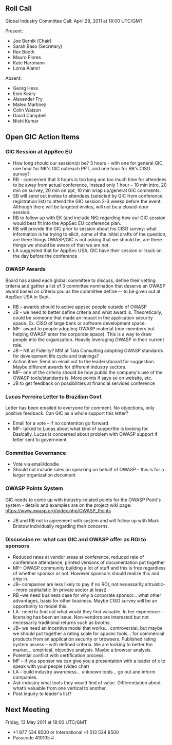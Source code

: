 ## Roll Call

Global Industry Committee Call: April 29, 2011 at 18:00 UTC/GMT

Present:

  - Joe Bernik (Chair)
  - Sarah Baso (Secretary)
  - Rex Booth
  - Mauro Flores
  - Kate Hartmann
  - Lorna Alamri

Absent:

  - Georg Hess
  - Eoin Keary
  - Alexander Fry
  - Mateo Martinez
  - Colin Watson
  - David Campbell
  - Nishi Kumar

## Open GIC Action Items

### GIC Session at AppSec EU

  - How long should our session(s) be? 3 hours - with one for general
    GIC, one hour for NK's GIC outreach PPT, and one hour for RB's CISO
    survey?
  - RB - concerned that 3 hours is too long and too much time for
    attendees to be away from actual conference. Instead only 1 hour –
    10 min intro, 20 min on survey, 20 min on ppt, 10 min wrap
    up/general GIC comments.
  - SB will send out invites to attendees (selected by GIC from
    conference registration list) to attend the GIC session 2-3 weeks
    before the event. Although there will be targeted invites, will not
    be a closed-door session.
  - RB to follow up with EK (and include NK) regarding how our GIC
    session would best fit into the AppSec EU conference plan.
  - RB will provide the GIC prior to session about his CISO survey: what
    information is he trying to elicit, some of the initial drafts of
    the question, are there things OWASP/GIC is not asking that we
    should be, are there things we should be aware of that we are not.
  - LA suggested that for AppSec USA, GIC have their session or track on
    the day before the conference

### OWASP Awards

Board has asked each global committee to discuss, define their vetting
criteria and gather a list of 3 committee nomination that deserve an
OWASP award based on criteria you as the committee define -- to be given
out at AppSec USA in Sept.

  - RB – awards should to active appsec people outside of OWASP
  - JB - we need to better define criteria and what award is.
    Theoretically, could be someone that made an impact in the
    application security space. Ex: CISO of large bank or software
    development space.
  - MF– award to people adopting OWASP material (non-members but helping
    OWASP enter the corporate space). This is a way to draw people into
    the organization. Heavily leveraging OWASP in their current role.
  - JB – NK at Fidelity? MM at Tata Consulting adopting OWASP standards
    for development life cycle and trainings?
  - Action itme: Send an email out to the leaders/board for suggestion.
    Maybe different awards for different industry sectors.
  - MF– one of the criteria should be how public the company's use of
    the OWASP tools/standards is. More points if says so on website,
    etc.
  - JB to get feedback on possibilities at financial services conference

### Lucas Ferreira Letter to Brazilian Govt

Letter has been emailed to everyone for comment. No objections, only
positive feedback. Can GIC as a whole support this letter?

  - Email for a vote – if no contention go forward
  - MF– talked to Lucas about what kind of supporthe is looking for.
    Basically, Lucas is concerned about problem with OWASP support if
    letter sent to government.

### Committee Governance

  - Vote via email/doodle
  - Should not include rules on speaking on behalf of OWASP – this is
    for a larger organization document

### OWASP Points System

GIC needs to come up with industry-related points for the OWASP Point's
system - details and examples are on the project wiki page:
<https://www.owasp.org/index.php/OWASP_Points>

  - JB and RB not in agreement with system and will follow up with Mark
    Bristow individually regarding their concerns.

### Discussion re: what can GIC and OWASP offer as ROI to sponsors

  - Reduced rates at vendor areas at conference, reduced rate of
    conference attendance, printed versions of documentation put
    together
  - MF– OWASP community building a lot of stuff and this is free
    regardless of whether sponsor or not. However sponsors should
    realize this and chip in.
  - JB– companies are less likely to pay if no ROI, not necessarily
    altruistic-- more capitalistic (in private sector at least)
  - RB –we need business case for why a corporate sponsor… what other
    advantages, basis for other business. Maybe CISO survey will be an
    opportunity to model this.
  - LA– need to find out what would they find valuable. In her
    experience – licensing has been an issue. Non-vendors are interested
    but not necessarily traditional returns such as booths.
  - JB– we need an incentive model that works… controversial, but maybe
    we should put together a rating scale for appsec tools… for
    commercial products from an application security or browsers.
    Published rating system assess – with defined criteria. We are
    looking to better the market… empirical, objective analysis. Maybe a
    browser analysis.
  - Potential conflict with certification process.
  - MF – if you sponsor we can give you a presentation with a leader of
    x to speak with your people (video chat)
  - LA – build industry awareness… unknown tools… go out and inform
    companies.
  - Ask industry what tools they would find of value. Differentiation
    about what’s valuable from one vertical to another.
  - Post inquiry to leader's list?

## Next Meeting

Friday, 13 May 2011 at 18:00 UTC/GMT

  - \+1 877 534 8500 or International +1 513 534 8500
  - Passcode 410105 \#
